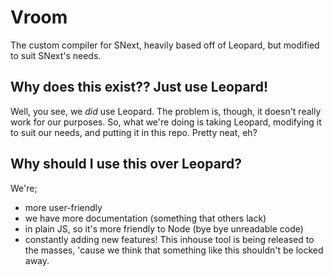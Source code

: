 # Vroom
The custom compiler for SNext, heavily based off of Leopard, but modified to suit SNext's needs.

## Why does this exist?? Just use Leopard!
Well, you see, we *did* use Leopard. The problem is, though, it doesn't really work for our purposes. So, what we're doing is taking Leopard, modifying it to suit our needs, and putting it in this repo. Pretty neat, eh? 

## Why should I use this over Leopard?
We're;
- more user-friendly
- we have more documentation (something that others lack)
- in plain JS, so it's more friendly to Node (bye bye unreadable code)
- constantly adding new features!
This inhouse tool is being released to the masses, 'cause we think that something like this shouldn't be locked away.